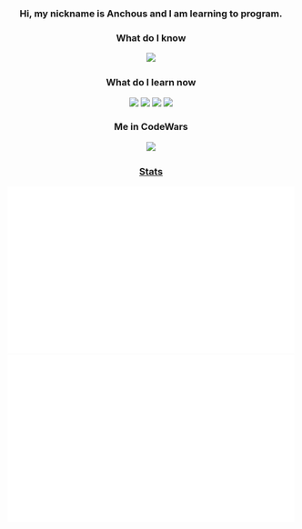 
<h3 align="center">Hi, my nickname is Anchous and I am learning to program.</h3>

<h3 align="center">What do I know</h3>

<p align="center">
  <img src="https://img.shields.io/static/v1?label=|&message=PYTHON&color=545454&style=plastic&logo=python"/>
</p>

<h3 align="center">What do I learn now</h3>

<p align="center">
  <img src="https://img.shields.io/static/v1?label=|&message=HTML5&color=545454&style=plastic&logo=html5"/>
  <img src="https://img.shields.io/static/v1?label=|&message=CSS3&color=545454&style=plastic&logo=css3"/>
  <img src="https://img.shields.io/static/v1?label=|&message=JAVASCRIPT&color=545454&style=plastic&logo=javascript"/>
  <img src="https://img.shields.io/static/v1?label=|&message=PYTHON&color=545454&style=plastic&logo=python"/>
</p>

<h3 align="center">Me in CodeWars</h3>
<p align="center">
  <a href="https://www.codewars.com/users/Anchous" target="_blank">
  <img src="https://www.codewars.com/users/Anchous/badges/large">
</p>

<h3 align="center">Stats</h3>
<p align="center">
  <img src="https://github.com/Programmer-Anchous/github-stats-transparent/blob/output/generated/overview.svg">
  <img src="https://github.com/Programmer-Anchous/github-stats-transparent/blob/output/generated/languages.svg">
</p>
